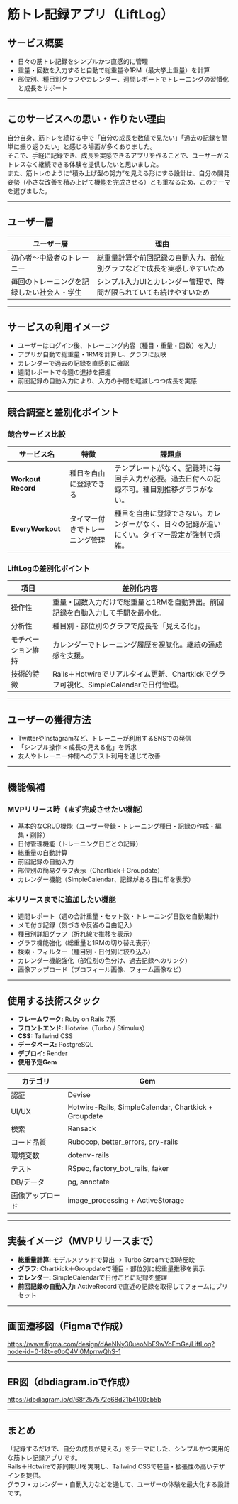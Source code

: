 # 筋トレ記録アプリ（LiftLog）

## サービス概要
- 日々の筋トレ記録をシンプルかつ直感的に管理  
- 重量・回数を入力すると自動で総重量や1RM（最大挙上重量）を計算  
- 部位別、種目別グラフやカレンダー、週間レポートでトレーニングの習慣化と成長をサポート  

---

## このサービスへの思い・作りたい理由
自分自身、筋トレを続ける中で「自分の成長を数値で見たい」「過去の記録を簡単に振り返りたい」と感じる場面が多くありました。  
そこで、手軽に記録でき、成長を実感できるアプリを作ることで、ユーザーがストレスなく継続できる体験を提供したいと思いました。  
また、筋トレのように“積み上げ型の努力”を見える形にする設計は、自分の開発姿勢（小さな改善を積み上げて機能を完成させる）とも重なるため、このテーマを選びました。

---

## ユーザー層
| ユーザー層 | 理由 |
|-------------|------|
| 初心者〜中級者のトレーニー | 総重量計算や前回記録の自動入力、部位別グラフなどで成長を実感しやすいため |
| 毎回のトレーニングを記録したい社会人・学生 | シンプル入力UIとカレンダー管理で、時間が限られていても続けやすいため |

---

## サービスの利用イメージ
- ユーザーはログイン後、トレーニング内容（種目・重量・回数）を入力  
- アプリが自動で総重量・1RMを計算し、グラフに反映   
- カレンダーで過去の記録を直感的に確認  
- 週間レポートで今週の進捗を把握  
- 前回記録の自動入力により、入力の手間を軽減しつつ成長を実感  

---

## 競合調査と差別化ポイント

### 競合サービス比較

| サービス名 | 特徴 | 課題点 |
|-------------|------|---------|
| **Workout Record** | 種目を自由に登録できる | テンプレートがなく、記録時に毎回手入力が必要。過去日付への記録不可。種目別推移グラフがない。 |
| **EveryWorkout** | タイマー付きでトレーニング管理 | 種目を自由に登録できない。カレンダーがなく、日々の記録が追いにくい。タイマー設定が強制で煩雑。 |

### LiftLogの差別化ポイント

| 項目 | 差別化内容 |
|------|-------------|
| 操作性 | 重量・回数入力だけで総重量と1RMを自動算出。前回記録を自動入力して手間を最小化。 |
| 分析性 | 種目別・部位別のグラフで成長を「見える化」。 |
| モチベーション維持 | カレンダーでトレーニング履歴を視覚化。継続の達成感を支援。 |
| 技術的特徴 | Rails＋Hotwireでリアルタイム更新、Chartkickでグラフ可視化、SimpleCalendarで日付管理。 |

---

## ユーザーの獲得方法
- TwitterやInstagramなど、トレーニーが利用するSNSでの発信  
- 「シンプル操作 × 成長の見える化」を訴求  
- 友人やトレーニー仲間へのテスト利用を通じて改善  

---

## 機能候補

### MVPリリース時（まず完成させたい機能）
- 基本的なCRUD機能（ユーザー登録・トレーニング種目・記録の作成・編集・削除）  
- 日付管理機能（トレーニング日ごとの記録）  
- 総重量の自動計算  
- 前回記録の自動入力
- 部位別の簡易グラフ表示（Chartkick＋Groupdate）
- カレンダー機能（SimpleCalendar、記録がある日に印を表示）

### 本リリースまでに追加したい機能
- 週間レポート（週の合計重量・セット数・トレーニング日数を自動集計）  
- メモ付き記録（気づきや反省の自由記入）  
- 種目別詳細グラフ（折れ線で推移を表示）  
- グラフ機能強化（総重量と1RMの切り替え表示）
- 検索・フィルター（種目別・日付別に絞り込み）  
- カレンダー機能強化（部位別の色分け、過去記録へのリンク）  
- 画像アップロード（プロフィール画像、フォーム画像など） 

---

## 使用する技術スタック
- **フレームワーク:** Ruby on Rails 7系 
- **フロントエンド:** Hotwire（Turbo / Stimulus）  
- **CSS:** Tailwind CSS
- **データベース:** PostgreSQL
- **デプロイ:** Render
- **使用予定Gem**

| カテゴリ | Gem |
|----------|-----|
| 認証 | Devise |
| UI/UX | Hotwire-Rails, SimpleCalendar, Chartkick + Groupdate |
| 検索 | Ransack |
| コード品質 | Rubocop, better_errors, pry-rails |
| 環境変数 | dotenv-rails |
| テスト | RSpec, factory_bot_rails, faker |
| DB/データ | pg, annotate |
| 画像アップロード | image_processing + ActiveStorage |

---

## 実装イメージ（MVPリリースまで）
- **総重量計算:** モデルメソッドで算出 → Turbo Streamで即時反映  
- **グラフ:** Chartkick＋Groupdateで種目・部位別に総重量推移を表示  
- **カレンダー:** SimpleCalendarで日付ごとに記録を整理  
- **前回記録の自動入力:** ActiveRecordで直近の記録を取得してフォームにプリセット  

---

## 画面遷移図（Figmaで作成）
https://www.figma.com/design/dAeNNy30ueoNbF9wYoFmGe/LiftLog?node-id=0-1&t=e0oQ4VI0MprrwQhS-1

---

## ER図（dbdiagram.ioで作成）
https://dbdiagram.io/d/68f257572e68d21b4100cb5b

---

## まとめ
「記録するだけで、自分の成長が見える」をテーマにした、シンプルかつ実用的な筋トレ記録アプリです。  
Rails＋Hotwireで非同期UIを実現し、Tailwind CSSで軽量・拡張性の高いデザインを提供。  
グラフ・カレンダー・自動入力などを通して、ユーザーの体験を最大化する設計です。
